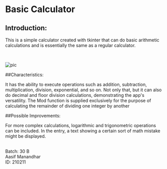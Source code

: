 # Basic Calculator
## Introduction:
<p>
This is a simple calculator created with tkinter that can do basic arithmetic calculations and is essentially the same as a regular calculator.
</p>

<br>

![pic](https://imgur.com/2kLFBFm.png)

##Characteristics:
<p>
It has the ability to execute operations such as addition, subtraction, multiplication, division, exponential, and so on. Not only that, but it can also do decimal and floor division calculations, demonstrating the app's versatility. The Mod function is supplied exclusively for the purpose of calculating the remainder of dividing one integer by another
</p>

##Possible Improvements:
<p>
For more complex calculations, logarithmic and trigonometric operations can be included. In the entry, a text showing a certain sort of math mistake might be displayed.
</p>

<br>
Batch: 30 B<br>
Aasif Manandhar<br>
ID: 210211